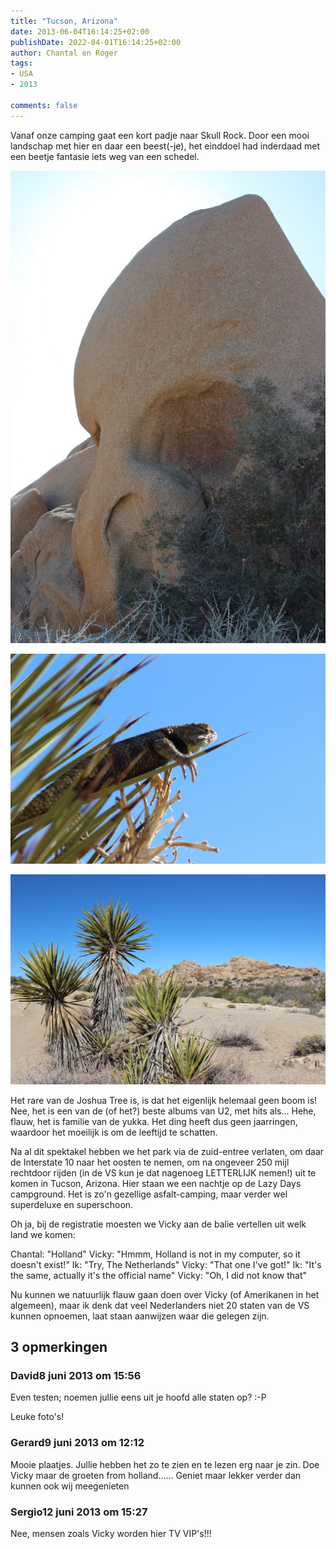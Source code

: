 ```yaml
---
title: "Tucson, Arizona"
date: 2013-06-04T16:14:25+02:00
publishDate: 2022-04-01T16:14:25+02:00
author: Chantal en Roger
tags:
- USA
- 2013

comments: false
---
```


Vanaf onze camping gaat een kort padje naar Skull Rock. Door een mooi landschap met hier en daar een beest(-je), het einddoel had inderdaad met een beetje fantasie iets weg van een schedel.

![Skull Rock](./images/IMG_2772.JPG)

![Skull Rock](./images/IMG_2785.JPG)

![Skull Rock](./images/IMG_2774.JPG)

Het rare van de Joshua Tree is, is dat het eigenlijk helemaal geen boom is! Nee, het is een van de (of het?) beste albums van U2, met hits als... Hehe, flauw, het is familie van de yukka. Het ding heeft dus geen jaarringen, waardoor het moeilijk is om de leeftijd te schatten.

Na al dit spektakel hebben we het park via de zuid-entree verlaten, om daar de Interstate 10 naar het oosten te nemen, om na ongeveer 250 mijl rechtdoor rijden (in de VS kun je dat nagenoeg LETTERLIJK nemen!) uit te komen in Tucson, Arizona. Hier staan we een nachtje op de Lazy Days campground. Het is zo'n gezellige asfalt-camping, maar verder wel superdeluxe en superschoon.

Oh ja, bij de registratie moesten we Vicky aan de balie vertellen uit welk land we komen:

Chantal: "Holland"
Vicky: "Hmmm, Holland is not in my computer, so it doesn't exist!"
Ik: "Try, The Netherlands"
Vicky: "That one I've got!"
Ik: "It's the same, actually it's the official name"
Vicky: "Oh, I did not know that"

Nu kunnen we natuurlijk flauw gaan doen over Vicky (of Amerikanen in het algemeen), maar ik denk dat veel Nederlanders niet 20 staten van de VS kunnen opnoemen, laat staan aanwijzen waar die gelegen zijn.

## 3 opmerkingen

### David8 juni 2013 om 15:56

Even testen; noemen jullie eens uit je hoofd alle staten op? :-P

Leuke foto's!

### Gerard9 juni 2013 om 12:12

Mooie plaatjes. Jullie hebben het zo te zien en te lezen erg naar je zin. Doe Vicky maar de groeten from holland......
Geniet maar lekker verder dan kunnen ook wij meegenieten

### Sergio12 juni 2013 om 15:27

Nee, mensen zoals Vicky worden hier TV VIP's!!!
